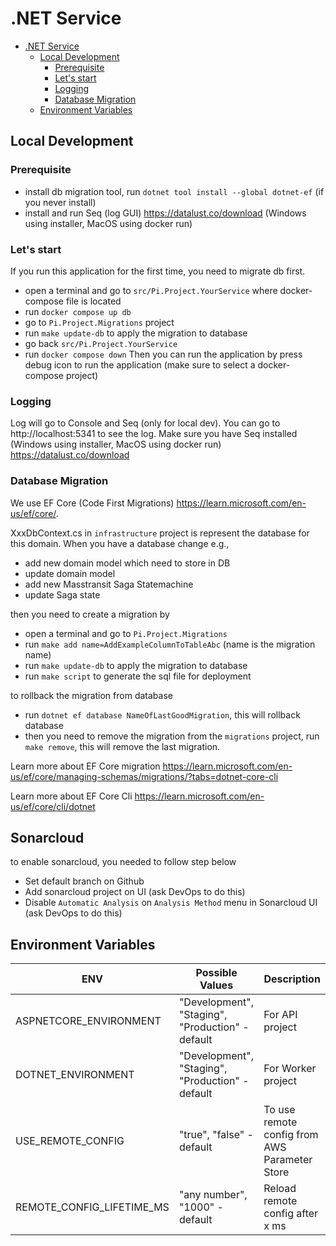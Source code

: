 # .NET Service

- [.NET Service](#dotnet-service)
  - [Local Development](#local-development)
    - [Prerequisite](#prerequisite)
    - [Let's start](#lets-start)
    - [Logging](#logging)
    - [Database Migration](#database-migration)
  - [Environment Variables](#environment-variables)

## Local Development


### Prerequisite
- install db migration tool, run `dotnet tool install --global dotnet-ef` (if you never install)
- install and run Seq (log GUI) https://datalust.co/download (Windows using installer, MacOS using docker run)
  
### Let's start
If you run this application for the first time, you need to migrate db first.
- open a terminal and go to `src/Pi.Project.YourService` where docker-compose file is located
- run `docker compose up db`
- go to `Pi.Project.Migrations` project
- run `make update-db` to apply the migration to database
- go back `src/Pi.Project.YourService`
- run `docker compose down`
Then you can run the application by press debug icon to run the application (make sure to select a docker-compose project)

### Logging
Log will go to Console and Seq (only for local dev). You can go to http://localhost:5341 to see the log.
Make sure you have Seq installed (Windows using installer, MacOS using docker run) https://datalust.co/download

### Database Migration
We use EF Core (Code First Migrations) https://learn.microsoft.com/en-us/ef/core/.

XxxDbContext.cs in `infrastructure` project is represent the database for this domain. When you have a database change e.g.,
- add new domain model which need to store in DB
- update domain model
- add new Masstransit Saga Statemachine
- update Saga state
  
then you need to create a migration by
- open a terminal and go to `Pi.Project.Migrations`
- run `make add name=AddExampleColumnToTableAbc` (name is the migration name)
- run `make update-db` to apply the migration to database
- run `make script` to generate the sql file for deployment

to rollback the migration from database
- run `dotnet ef database NameOfLastGoodMigration`, this will rollback database
- then you need to remove the migration from the `migrations` project, run `make remove`, this will remove the last migration.

Learn more about EF Core migration https://learn.microsoft.com/en-us/ef/core/managing-schemas/migrations/?tabs=dotnet-core-cli

Learn more about EF Core Cli https://learn.microsoft.com/en-us/ef/core/cli/dotnet

## Sonarcloud
to enable sonarcloud, you needed to follow step below
- Set default branch on Github
- Add sonarcloud project on UI (ask DevOps to do this)
- Disable `Automatic Analysis` on `Analysis Method` menu in Sonarcloud UI (ask DevOps to do this)

## Environment Variables
| ENV  | Possible Values | Description  |
|---|---|---|
| ASPNETCORE_ENVIRONMENT | "Development", "Staging", "Production" - default | For API project
| DOTNET_ENVIRONMENT | "Development", "Staging", "Production" - default | For Worker project
| USE_REMOTE_CONFIG | "true", "false" - default | To use remote config from AWS Parameter Store
| REMOTE_CONFIG_LIFETIME_MS | "any number", "1000" - default | Reload remote config after x ms
